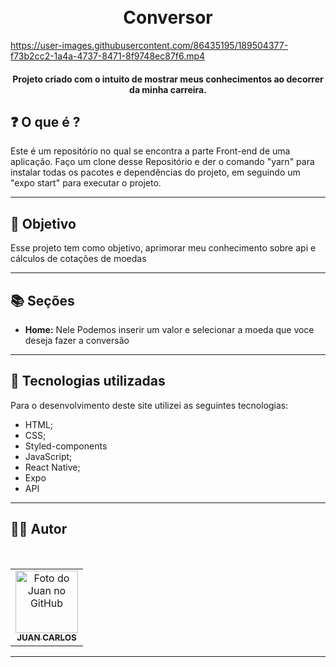 <h1 align="center">
  <br>Conversor
</h1>

https://user-images.githubusercontent.com/86435195/189504377-f73b2cc2-1a4a-4737-8471-8f9748ec87f6.mp4




<h4 align="center">
  Projeto criado com o intuito de mostrar meus conhecimentos ao decorrer da minha carreira.
</h4>

## ❓ O que é ?

Este é um repositório no qual se encontra a parte Front-end de uma aplicação. Faço um clone desse Repositório e der o comando "yarn" para instalar todas os pacotes e dependências do projeto, em seguindo um "expo start" para executar o projeto.

<hr>

## 🎯 Objetivo

Esse projeto tem como objetivo, aprimorar meu conhecimento sobre api e cálculos de cotações de moedas

<hr>

## 📚 Seções
- **Home:** Nele Podemos inserir um valor e selecionar a moeda que voce deseja fazer a conversão
---

## 💼 Tecnologias utilizadas

Para o desenvolvimento deste site utilizei as seguintes tecnologias:

- HTML;
- CSS;
- Styled-components
- JavaScript;
- React Native;
- Expo
- API

---

## 👨‍💻 Autor

 <br>
<table>
  <tr>
    <td align="center">
      <a href="https://github.com/JuanCarllos13">
        <img src="https://github.com/JuanCarllos13.png" width="100px;" height="100px" alt="Foto do Juan no GitHub"/><br>
        <sub>
          <b>JUAN CARLOS</b>
        </sub>
      </a>
    </td>
  </tr>
</table>
</table>
<hr>
